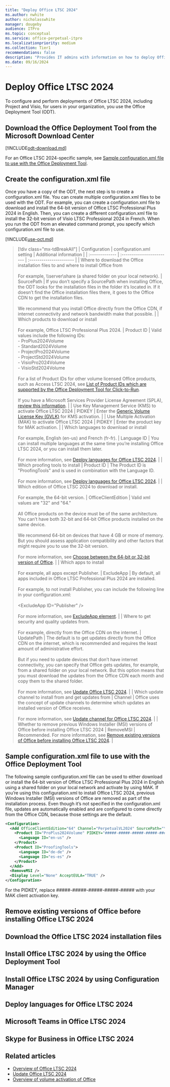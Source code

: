 ```yaml
---
title: "Deploy Office LTSC 2024"
ms.author: nwhite
author: nicholasswhite
manager: dougeby
audience: ITPro
ms.topic: conceptual
ms.service: office-perpetual-itpro
ms.localizationpriority: medium
ms.collection: Tier1
recommendations: false
description: "Provides IT admins with information on how to deploy Office LTSC 2024."
ms.date: 09/16/2024
---
```


# Deploy Office LTSC 2024

To configure and perform deployments of Office LTSC 2024, including Project and Visio, for users in your organization, you use the Office Deployment Tool (ODT).

## Download the Office Deployment Tool from the Microsoft Download Center

<!--Using include for odt-->
[!INCLUDE[odt-download.md](../../includes/odt-download.md)]

For an Office LTSC 2024-specific sample, see [Sample configuration.xml file to use with the Office Deployment Tool](#sample-configurationxml-file-to-use-with-the-office-deployment-tool).

## Create the configuration.xml file

Once you have a copy of the ODT, the next step is to create a configuration.xml file. You can create multiple configuration.xml files to be used with the ODT. For example, you can create a configuration.xml file to download and install the 64-bit version of Office LTSC Professional Plus 2024 in English. Then, you can create a different configuration.xml file to install the 32-bit version of Visio LTSC Professional 2024 in French. When you run the ODT from an elevated command prompt, you specify which configuration.xml file to use.

<!--Using include for use-oct-->
[!INCLUDE[use-oct.md](../../includes/use-oct.md)]

> [!div class="mx-tdBreakAll"]
> | Configuration  | configuration.xml setting  | Additional information  |
> | :------------- | :------------------------ | :---------------------- |
> | Where to download the Office installation files to and where to install Office from <br/><br/>For example, \\\server\share (a shared folder on your local network). | SourcePath  | If you don’t specify a SourcePath when installing Office, the ODT looks for the installation files in the folder it’s located in. If it doesn’t find the Office installation files there, it goes to the Office CDN to get the installation files. <br/><br/> We recommend that you install Office directly from the Office CDN, if internet connectivity and network bandwidth make that possible. |
> | Which products to download or install <br/><br/>For example, Office LTSC Professional Plus 2024. | Product ID  | Valid values include the following IDs: <br/> - ProPlus2024Volume <br/> - Standard2024Volume <br/> - ProjectPro2024Volume <br/> - ProjectStd2024Volume <br/> - VisioPro2024Volume <br/> - VisioStd2024Volume <br/><br/> For a list of Product IDs for other volume licensed Office products, such as Access LTSC 2024, see [List of Product IDs which are supported by the Office Deployment Tool for Click-to-Run](/microsoft-365/troubleshoot/installation/product-ids-supported-office-deployment-click-to-run).<br/><br/> If you have a Microsoft Services Provider License Agreement (SPLA), [review this information](spla.md). |
> | Use Key Management Service (KMS) to activate Office LTSC 2024 | PIDKEY | Enter the [Generic Volume License Key (GVLK)](../../volume-license-activation/gvlks.md) for KMS activation. |
> | Use Multiple Activation (MAK) to activate Office LTSC 2024 | PIDKEY | Enter the product key for MAK activation. |
> | Which languages to download or install <br/><br/> For example, English (en-us) and French (fr-fr). | Language ID | You can install multiple languages at the same time you’re installing Office LTSC 2024, or you can install them later. <br/><br/> For more information, see [Deploy languages for Office LTSC 2024](#deploy-languages-for-office-ltsc-2024). |
> | Which proofing tools to install | Product ID | The Product ID is "ProofingTools" and is used in combination with the Language ID. <br/><br/> For more information, see [Deploy languages for Office LTSC 2024](#deploy-languages-for-office-ltsc-2024). |
> | Which edition of Office LTSC 2024 to download or install. <br/><br/> For example, the 64-bit version. | OfficeClientEdition | Valid xml values are "32" and "64." <br/><br/> All Office products on the device must be of the same architecture. You can’t have both 32-bit and 64-bit Office products installed on the same device. <br/><br/> We recommend 64-bit on devices that have 4 GB or more of memory. But you should assess application compatibility and other factors that might require you to use the 32-bit version. <br/><br/> For more information, see [Choose between the 64-bit or 32-bit version of Office](https://support.microsoft.com/office/2dee7807-8f95-4d0c-b5fe-6c6f49b8d261). |
> | Which apps to install <br/><br/> For example, all apps except Publisher. | ExcludeApp | By default, all apps included in Office LTSC Professional Plus 2024 are installed. <br/><br/> For example, to not install Publisher, you can include the following line in your configuration.xml: <br/><br/> \<ExcludeApp ID="Publisher" /> <br/><br/> For more information, see [ExcludeApp element](/microsoft-365-apps/deploy/office-deployment-tool-configuration-options#excludeapp-element). |
> | Where to get security and quality updates from. <br/><br/> For example, directly from the Office CDN on the internet. | UpdatePath | The default is to get updates directly from the Office CDN on the internet, which is recommended and requires the least amount of administrative effort. <br/><br/> But if you need to update devices that don’t have internet connectivity, you can specify that Office gets updates, for example, from a shared folder on your local network. But this option means that you must download the updates from the Office CDN each month and copy them to the shared folder. <br/><br/> For more information, see [Update Office LTSC 2024](update.md). |
> | Which update channel to install from and get updates from | Channel | Office uses the concept of update channels to determine which updates an installed version of Office receives. <br/><br/> For more information, see [Update channel for Office LTSC 2024](update.md#update-channel-for-office-ltsc-2024). |
> | Whether to remove previous Windows Installer (MSI) versions of Office before installing Office LTSC 2024 | RemoveMSI | Recommended. For more information, see [Remove existing versions of Office before installing Office LTSC 2024](#remove-existing-versions-of-office-before-installing-office-ltsc-2024). |

## Sample configuration.xml file to use with the Office Deployment Tool

The following sample configuration.xml file can be used to either download or install the 64-bit version of Office LTSC Professional Plus 2024 in English using a shared folder on your local network and activate by using MAK. If you’re using this configuration.xml to install Office LTSC 2024, previous Windows Installer (MSI) versions of Office are removed as part of the installation process. Even though it’s not specified in the configuration.xml file, updates are automatically enabled and are configured to come directly from the Office CDN, because those settings are the default.

```xml
<Configuration>
  <Add OfficeClientEdition="64" Channel="PerpetualVL2024" SourcePath="\\Server\Share">
    <Product ID="ProPlus2024Volume" PIDKEY="#####-#####-#####-#####-#####">
      <Language ID="en-us" />
    </Product>
    <Product ID="ProofingTools">
      <Language ID="de-de" />
      <Language ID="es-es" />
    </Product>
  </Add>
  <RemoveMSI />
  <Display Level="None" AcceptEULA="TRUE" />
</Configuration>
```
For the PIDKEY, replace #####-#####-#####-#####-##### with your MAK client activation key.

## Remove existing versions of Office before installing Office LTSC 2024
<!-- Add instructions for removing existing versions of Office -->

## Download the Office LTSC 2024 installation files
<!-- Add details for downloading Office LTSC 2024 installation files -->

## Install Office LTSC 2024 by using the Office Deployment Tool
<!-- Add instructions for installing Office LTSC 2024 using the ODT -->

## Install Office LTSC 2024 by using Configuration Manager
<!-- Add instructions for installing Office LTSC 2024 using Configuration Manager -->

## Deploy languages for Office LTSC 2024
<!-- Add details for deploying languages -->

## Microsoft Teams in Office LTSC 2024
<!-- Add details about Microsoft Teams in Office LTSC 2024 -->

## Skype for Business in Office LTSC 2024
<!-- Add details about Skype for Business in Office LTSC 2024 -->

## Related articles
<!-- List related articles -->
- [Overview of Office LTSC 2024](overview.md)
- [Update Office LTSC 2024](update.md)
- [Overview of volume activation of Office](../../volume-license-activation/plan-volume-activation-of-office.md)
